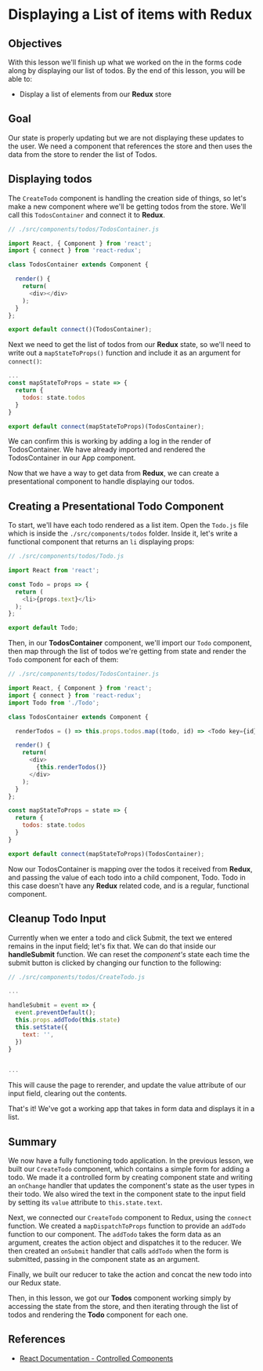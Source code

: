 # Displaying a List of items with Redux

## Objectives

With this lesson we'll finish up what we worked on the in the forms code along by displaying our list of todos. By the end of this lesson, you will be able to:

* Display a list of elements from our __Redux__ store

## Goal

Our state is properly updating but we are not displaying these updates to the user. We need a component that references the store and then uses the data from the store to render the list of Todos.

## Displaying todos

The `CreateTodo` component is handling the creation side of things, so let's make a new component where we'll be getting todos from the store. We'll call this `TodosContainer` and connect it to __Redux__.


```js
// ./src/components/todos/TodosContainer.js

import React, { Component } from 'react';
import { connect } from 'react-redux';

class TodosContainer extends Component {

  render() {
    return(
      <div></div>
    );
  }
};

export default connect()(TodosContainer);
```

Next we need to get the list of todos from our __Redux__ state, so we'll need to write out a `mapStateToProps()` function and include it as an argument for `connect()`:

```js
...
const mapStateToProps = state => {
  return {
    todos: state.todos
  }
}

export default connect(mapStateToProps)(TodosContainer);
```

We can confirm this is working by adding a log in the render of TodosContainer. We have already imported and rendered the TodosContainer in our App component.

Now that we have a way to get data from __Redux__, we can create a presentational component to handle displaying our todos.

## Creating a Presentational Todo Component

To start, we'll have each todo rendered as a list item. Open the `Todo.js` file which is inside the `./src/components/todos` folder. Inside it, let's write a functional component that returns an `li` displaying props:

```js
// ./src/components/todos/Todo.js

import React from 'react';

const Todo = props => {
  return (
    <li>{props.text}</li>
  );
};

export default Todo;
```

Then, in our __TodosContainer__ component, we'll import our `Todo` component, then map through the list of todos we're getting from state and render the `Todo` component for each of them:

```js
// ./src/components/todos/TodosContainer.js

import React, { Component } from 'react';
import { connect } from 'react-redux';
import Todo from './Todo';

class TodosContainer extends Component {

  renderTodos = () => this.props.todos.map((todo, id) => <Todo key={id} text={todo} />)

  render() {
    return(
      <div>
        {this.renderTodos()}
      </div>
    );
  }
};

const mapStateToProps = state => {
  return {
    todos: state.todos
  }
}

export default connect(mapStateToProps)(TodosContainer);


```

Now our TodosContainer is mapping over the todos it received from __Redux__, and passing the value of each todo into a child component, Todo. Todo in this case doesn't have any __Redux__ related code, and is a regular, functional component.

## Cleanup Todo Input

Currently when we enter a todo and click Submit, the text we entered remains in the input field; let's fix that. We can do that inside our __handleSubmit__ function. We can reset the *component's* state each time the submit button is clicked by changing our function to the following:

```js
// ./src/components/todos/CreateTodo.js

...

handleSubmit = event => {
  event.preventDefault();
  this.props.addTodo(this.state)
  this.setState({
    text: '',
  })
}


...
```

This will cause the page to rerender, and update the value attribute of our input field, clearing out the contents.

That's it! We've got a working app that takes in form data and displays it in a list.

## Summary

We now have a fully functioning todo application. In the previous lesson, we built our `CreateTodo` component, which contains a simple form for adding a todo. We made it a controlled form by creating component state and writing an `onChange` handler that updates the component's state as the user types in their todo. We also wired the text in the component state to the input field by setting its `value` attribute to `this.state.text`. 

Next, we connected our `CreateTodo` component to Redux, using the `connect` function. We created a `mapDispatchToProps` function to provide an `addTodo` function to our component. The `addTodo` takes the form data as an argument, creates the action object and dispatches it to the reducer. We then created an `onSubmit` handler that calls `addTodo` when the form is submitted, passing in the component state as an argument.

Finally, we built our reducer to take the action and concat the new todo into our Redux state.

Then, in this lesson, we got our __Todos__ component working simply by accessing the state from the store, and then iterating through the list of todos and rendering the __Todo__ component for each one.


## References

- [React Documentation - Controlled Components](https://facebook.github.io/react/docs/forms.html)
